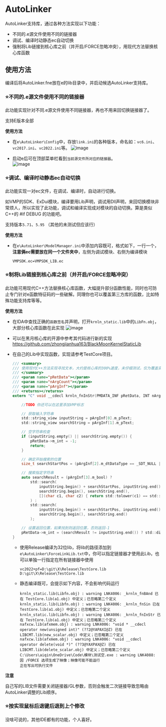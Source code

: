 # AutoLinker

AutoLinker支持库，通过各种方法实现以下功能：
* 不同的.e源文件使用不同的链接器
* 调试、编译时动静态ec自动切换
* 强制将Lib链接到核心库之前（并开启/FORCE忽略冲突），用现代方法替换核心库函数

## 使用方法
编译后将AutoLinker.fne放在e的lib目录中，并启动候选AutoLinker支持库。

### ⭐不同的.e源文件使用不同的链接器
此功能实现针对不同.e源文件使用不同链接器，再也不用来回切换链接器了。

支持E版本全部

**使用方法**
  * 在`e\AutoLinker\Config`中，存放`link.ini`的各种版本，命名如：`vc6.ini`、`vc2017.ini`、`vc2022.ini`等。
    ![image](https://github.com/aiqinxuancai/AutoLinker/assets/4475018/a32fbc89-8ea1-4ccc-8f08-b245019ca81d)

  * 启动e后可在顶部菜单栏看到`当前源文件所对应的链接器`。<br>
    ![image](https://github.com/aiqinxuancai/AutoLinker/assets/4475018/a4ab4cea-2b1d-4532-9c43-5175f298e2b9)

### ⭐调试、编译时动静态ec自动切换
此功能实现一对ec文件，在调试、编译时，自动进行切换。

如VMP的SDK、ExDui模块，编译要用Lib声明，调试用Dll声明，来回切换模块非常烦人，所以实现了此功能，调试和编译实现成对模块的自动切换。算是类似C++的 #if DEBUG 的功能吧。

支持版本`5.71`、`5.95` （其他的未测试但应该行）

**使用方法**
* 在`e\AutoLinker\ModelManager.ini`中添加内容既可，格式如下，一行一个，**注意俩ec需要放在同一个文件夹中**，左侧为调试模块、右侧为编译模块
  ```
  VMPSDK.ec=VMPSDK_LIB.ec
  ```
### ⭐制将Lib链接到核心库之前（并开启/FORCE忽略冲突）
此功能可用现代C++方法替换核心库函数，大幅提升部分函数性能，同时也可防止专门针对e函数特征码的一些破解。同理你也可以覆盖第三方库的函数，比如特殊功能支持库等等。


**使用方法**
* 在IDA中查找正确的`函数签名`并声明，打开`krnln_static.lib`中的`LibFn.obj`，大部分核心库函数在此实现
  ![image](https://github.com/aiqinxuancai/AutoLinker/assets/4475018/33d718a7-1a36-4973-b7a6-ee22860879d8)

* 可以在黑月核心库的开源中参考其代码进行新的实现
  https://github.com/zhongjianhua163/BlackMoonKernelStaticLib

* 在自己的Lib中实现函数，实现请参考TestCore项目。
  ```c
  /// <summary>
  /// 使用现代C++方法实现寻找文本，大约是核心库的300%速度，未仔细测试，仅为覆盖实现的例子
  /// </summary>
  /// <param name="pRetData"></param>
  /// <param name="nArgCount"></param>
  /// <param name="pArgInf"></param>
  /// <returns></returns>
  extern "C" void __cdecl krnln_fnInStr(PMDATA_INF pRetData, INT nArgCount, PMDATA_INF pArgInf) {
  
      //TODO 你还可以在这里添加VMP标志
  
      // 获取输入字符串
      std::string_view inputString = pArgInf[0].m_pText;
      std::string_view searchString = pArgInf[1].m_pText;
  
      // 空字符串检查
      if (inputString.empty() || searchString.empty()) {
          pRetData->m_int = -1;
          return;
      }
  
      // 确定开始搜索的位置
      size_t searchStartPos = (pArgInf[2].m_dtDataType == _SDT_NULL || pArgInf[2].m_int <= 1) ? 0 : pArgInf[2].m_int - 1;
  
      // 搜索指定字符串
      auto searchResult = (pArgInf[3].m_bool) ?
          std::search(
              inputString.begin() + searchStartPos, inputString.end(),
              searchString.begin(), searchString.end(),
              [](char c1, char c2) { return std::tolower(c1) == std::tolower(c2); }
          ) :
          std::search(
              inputString.begin() + searchStartPos, inputString.end(),
              searchString.begin(), searchString.end()
          );
  
      // 设置返回位置，如果找到则返回位置，否则返回-1
      pRetData->m_int = (searchResult != inputString.end()) ? std::distance(inputString.begin(), searchResult) + 1 : -1;
  }
  ```
  * 使用Release编译为32位lib，将lib的路径添加到`e\AutoLinker\ForceLinkLib.txt`中，你可以指定链接器才使用此Lib，也可以单独一行指定在所有链接器中使用
    ```
    vc2022+pf=D:\git\X\Release\TestCore.lib
    D:\git\X\Release\TestCore.lib
    ```
  * 静态编译既可，会提示如下内容，不会影响代码运行
    ```
    krnln_static.lib(Libfn.obj) : warning LNK4006: _krnln_fnBAnd 已在 TestCore.lib(a1.obj) 中定义；已忽略第二个定义
    krnln_static.lib(Libfn.obj) : warning LNK4006: _krnln_fnSin 已在 TestCore.lib(a1.obj) 中定义；已忽略第二个定义
    krnln_static.lib(Libfn.obj) : warning LNK4006: _krnln_fnInStr 已在 TestCore.lib(a1.obj) 中定义；已忽略第二个定义
    nafxcw.lib(afxmem.obj) : warning LNK4006: "void * __cdecl operator new(unsigned int)" (??2@YAPAXI@Z) 已在 LIBCMT.lib(new_scalar.obj) 中定义；已忽略第二个定义
    nafxcw.lib(afxmem.obj) : warning LNK4006: "void __cdecl operator delete(void *)" (??3@YAXPAX@Z) 已在 LIBCMT.lib(delete_scalar.obj) 中定义；已忽略第二个定义
    C:\Users\aiqin\OneDrive\Code\模块\测试空.exe : warning LNK4088: 因 /FORCE 选项生成了映像；映像可能不能运行
    正在写出可执行文件
    ```


**注意**

自己写的LIB文件需要关闭链接器/GL参数，否则会触发二次链接导致忽略由AutoLinker调整的Lib顺序。
  
  
### ⭐按实现鼠标后退键后退到上个修改
没啥可说的，其他IDE都有的功能，个人喜好。  

